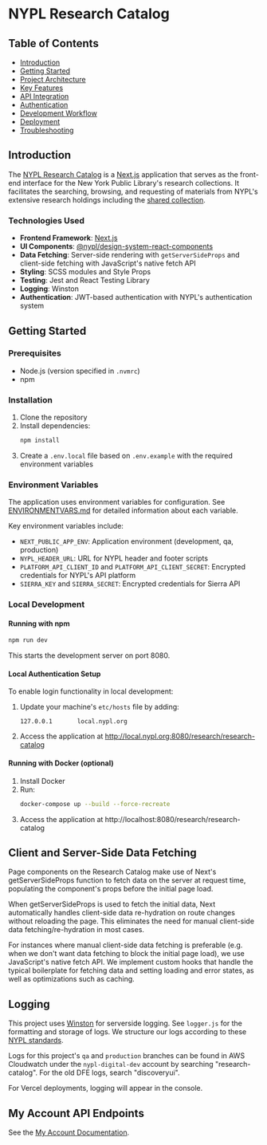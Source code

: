 # NYPL Research Catalog

## Table of Contents

- [Introduction](#introduction)
- [Getting Started](#getting-started)
- [Project Architecture](#project-architecture)
- [Key Features](#key-features)
- [API Integration](#api-integration)
- [Authentication](#authentication)
- [Development Workflow](#development-workflow)
- [Deployment](#deployment)
- [Troubleshooting](#troubleshooting)

## Introduction

The [NYPL Research Catalog](https://www.nypl.org/research/research-catalog) is a [Next.js](https://nextjs.org/) application that serves as the front-end interface for the New York Public Library's research collections. It facilitates the searching, browsing, and requesting of materials from NYPL's extensive research holdings including the [shared collection](https://www.nypl.org/research/shared-collection-catalog).

### Technologies Used

- **Frontend Framework**: [Next.js](https://nextjs.org/)
- **UI Components**: [@nypl/design-system-react-components](https://nypl.github.io/nypl-design-system/reservoir/)
- **Data Fetching**: Server-side rendering with `getServerSideProps` and client-side fetching with JavaScript's native fetch API
- **Styling**: SCSS modules and Style Props
- **Testing**: Jest and React Testing Library
- **Logging**: Winston
- **Authentication**: JWT-based authentication with NYPL's authentication system

## Getting Started

### Prerequisites

- Node.js (version specified in `.nvmrc`)
- npm

### Installation

1. Clone the repository
2. Install dependencies:
   ```bash
   npm install
   ```
3. Create a `.env.local` file based on `.env.example` with the required environment variables

### Environment Variables

The application uses environment variables for configuration. See [ENVIRONMENTVARS.md](ENVIRONMENTVARS.md) for detailed information about each variable.

Key environment variables include:

- `NEXT_PUBLIC_APP_ENV`: Application environment (development, qa, production)
- `NYPL_HEADER_URL`: URL for NYPL header and footer scripts
- `PLATFORM_API_CLIENT_ID` and `PLATFORM_API_CLIENT_SECRET`: Encrypted credentials for NYPL's API platform
- `SIERRA_KEY` and `SIERRA_SECRET`: Encrypted credentials for Sierra API

### Local Development

#### Running with npm

```bash
npm run dev
```

This starts the development server on port 8080.

#### Local Authentication Setup

To enable login functionality in local development:

1. Update your machine's `etc/hosts` file by adding:
   ```
   127.0.0.1       local.nypl.org
   ```
2. Access the application at http://local.nypl.org:8080/research/research-catalog

#### Running with Docker (optional)

1. Install Docker
2. Run:
   ```bash
   docker-compose up --build --force-recreate
   ```
3. Access the application at http://localhost:8080/research/research-catalog

## Client and Server-Side Data Fetching

Page components on the Research Catalog make use of Next's getServerSideProps function to fetch data on the server at request time, populating the component's props before the initial page load.

When getServerSideProps is used to fetch the initial data, Next automatically handles client-side data re-hydration on route changes without reloading the page. This eliminates the need for manual client-side data fetching/re-hydration in most cases.

For instances where manual client-side data fetching is preferable (e.g. when we don't want data fetching to block the initial page load), we use JavaScript's native fetch API. We implement custom hooks that handle the typical boilerplate for fetching data and setting loading and error states, as well as optimizations such as caching.

## Logging

This project uses [Winston](https://www.npmjs.com/package/winston) for serverside logging. See `logger.js` for the formatting and storage of logs. We structure our logs according to these [NYPL standards](https://github.com/NYPL/engineering-general/blob/main/standards/logging.md).

Logs for this project's `qa` and `production` branches can be found in AWS Cloudwatch under the `nypl-digital-dev` account by searching "research-catalog". For the old DFE logs, search "discoveryui". 

For Vercel deployments, logging will appear in the console. 


## My Account API Endpoints

See the [My Account Documentation](/docs/MY_ACCOUNT.md).